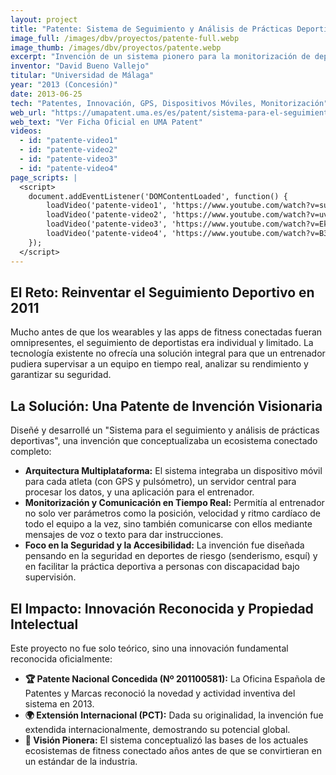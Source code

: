 ```yaml
---
layout: project
title: "Patente: Sistema de Seguimiento y Análisis de Prácticas Deportivas"
image_full: /images/dbv/proyectos/patente-full.webp
image_thumb: /images/dbv/proyectos/patente.webp
excerpt: "Invención de un sistema pionero para la monitorización de deportistas en tiempo real, concedida por la OEPM y extendida internacionalmente."
inventor: "David Bueno Vallejo"
titular: "Universidad de Málaga"
year: "2013 (Concesión)"
date: 2013-06-25
tech: "Patentes, Innovación, GPS, Dispositivos Móviles, Monitorización"
web_url: "https://umapatent.uma.es/es/patent/sistema-para-el-seguimiento-y-analisis-de-prac4a/"
web_text: "Ver Ficha Oficial en UMA Patent"
videos:
  - id: "patente-video1"
  - id: "patente-video2"
  - id: "patente-video3"
  - id: "patente-video4"
page_scripts: |
  <script>
    document.addEventListener('DOMContentLoaded', function() {
        loadVideo('patente-video1', 'https://www.youtube.com/watch?v=suX5_DTA_Eo', 'https://www.youtube.com/playlist?list=PL990516FC07C409F8', '/images/dbv/proyectos/patente-video1.webp', 'Experiencia con Opositores a Bomberos de la UMA.', '');
        loadVideo('patente-video2', 'https://www.youtube.com/watch?v=uvyJGZA7lf4&list=PL990516FC07C409F8', 'https://www.youtube.com/playlist?list=PL990516FC07C409F8', '/images/dbv/proyectos/patente-video2.webp', 'Sport Team Manager en Canal Sur', '');
        loadVideo('patente-video3', 'https://www.youtube.com/watch?v=EkZoMn5Arq4&list=PL990516FC07C409F8&index=3', 'https://www.youtube.com/playlist?list=PL990516FC07C409F8', '/images/dbv/proyectos/patente-video3.webp', 'Sport Team Manager en las Noticias de Canal Sur', '');
        loadVideo('patente-video4', 'https://www.youtube.com/watch?v=B36OUBPvQSk&list=PL990516FC07C409F8&index=5', 'https://www.youtube.com/playlist?list=PL990516FC07C409F8', '/images/dbv/proyectos/patente-video4.webp', 'Presentación de Sport Team Manager', '');
    });
  </script>
---
```


<div class="fancy-title title-bottom-border"><h2>El Reto: Reinventar el Seguimiento Deportivo en 2011</h2></div>
<p>Mucho antes de que los wearables y las apps de fitness conectadas fueran omnipresentes, el seguimiento de deportistas era individual y limitado. La tecnología existente no ofrecía una solución integral para que un entrenador pudiera supervisar a un equipo en tiempo real, analizar su rendimiento y garantizar su seguridad.</p>

<div class="fancy-title title-bottom-border"><h2>La Solución: Una Patente de Invención Visionaria</h2></div>
 <p>Diseñé y desarrollé un "Sistema para el seguimiento y análisis de prácticas deportivas", una invención que conceptualizaba un ecosistema conectado completo:</p>
<ul>
    <li><strong>Arquitectura Multiplataforma:</strong> El sistema integraba un dispositivo móvil para cada atleta (con GPS y pulsómetro), un servidor central para procesar los datos, y una aplicación para el entrenador.</li>
    <li><strong>Monitorización y Comunicación en Tiempo Real:</strong> Permitía al entrenador no solo ver parámetros como la posición, velocidad y ritmo cardíaco de todo el equipo a la vez, sino también comunicarse con ellos mediante mensajes de voz o texto para dar instrucciones.</li>
    <li><strong>Foco en la Seguridad y la Accesibilidad:</strong> La invención fue diseñada pensando en la seguridad en deportes de riesgo (senderismo, esquí) y en facilitar la práctica deportiva a personas con discapacidad bajo supervisión.</li>
</ul>

<div class="fancy-title title-bottom-border"><h2>El Impacto: Innovación Reconocida y Propiedad Intelectual</h2></div>
<p>Este proyecto no fue solo teórico, sino una innovación fundamental reconocida oficialmente:</p>
<ul>
    <li><strong>🏆 Patente Nacional Concedida (Nº 201100581):</strong> La Oficina Española de Patentes y Marcas reconoció la novedad y actividad inventiva del sistema en 2013.</li>
    <li><strong>🌍 Extensión Internacional (PCT):</strong> Dada su originalidad, la invención fue extendida internacionalmente, demostrando su potencial global.</li>
    <li><strong>🧠 Visión Pionera:</strong> El sistema conceptualizó las bases de los actuales ecosistemas de fitness conectado años antes de que se convirtieran en un estándar de la industria.</li>
</ul>
